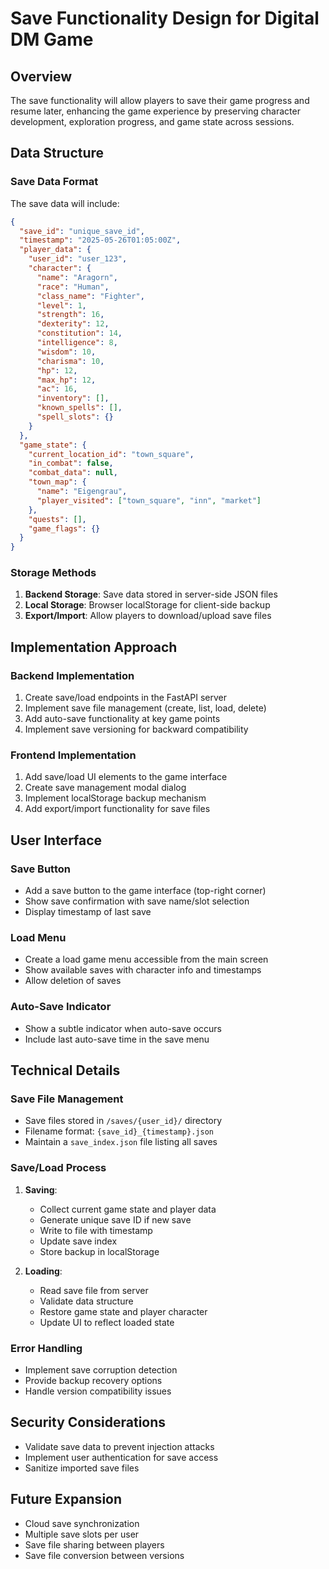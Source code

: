# Save Functionality Design for Digital DM Game

## Overview
The save functionality will allow players to save their game progress and resume later, enhancing the game experience by preserving character development, exploration progress, and game state across sessions.

## Data Structure

### Save Data Format
The save data will include:

```json
{
  "save_id": "unique_save_id",
  "timestamp": "2025-05-26T01:05:00Z",
  "player_data": {
    "user_id": "user_123",
    "character": {
      "name": "Aragorn",
      "race": "Human",
      "class_name": "Fighter",
      "level": 1,
      "strength": 16,
      "dexterity": 12,
      "constitution": 14,
      "intelligence": 8,
      "wisdom": 10,
      "charisma": 10,
      "hp": 12,
      "max_hp": 12,
      "ac": 16,
      "inventory": [],
      "known_spells": [],
      "spell_slots": {}
    }
  },
  "game_state": {
    "current_location_id": "town_square",
    "in_combat": false,
    "combat_data": null,
    "town_map": {
      "name": "Eigengrau",
      "player_visited": ["town_square", "inn", "market"]
    },
    "quests": [],
    "game_flags": {}
  }
}
```

### Storage Methods
1. **Backend Storage**: Save data stored in server-side JSON files
2. **Local Storage**: Browser localStorage for client-side backup
3. **Export/Import**: Allow players to download/upload save files

## Implementation Approach

### Backend Implementation
1. Create save/load endpoints in the FastAPI server
2. Implement save file management (create, list, load, delete)
3. Add auto-save functionality at key game points
4. Implement save versioning for backward compatibility

### Frontend Implementation
1. Add save/load UI elements to the game interface
2. Create save management modal dialog
3. Implement localStorage backup mechanism
4. Add export/import functionality for save files

## User Interface

### Save Button
- Add a save button to the game interface (top-right corner)
- Show save confirmation with save name/slot selection
- Display timestamp of last save

### Load Menu
- Create a load game menu accessible from the main screen
- Show available saves with character info and timestamps
- Allow deletion of saves

### Auto-Save Indicator
- Show a subtle indicator when auto-save occurs
- Include last auto-save time in the save menu

## Technical Details

### Save File Management
- Save files stored in `/saves/{user_id}/` directory
- Filename format: `{save_id}_{timestamp}.json`
- Maintain a `save_index.json` file listing all saves

### Save/Load Process
1. **Saving**:
   - Collect current game state and player data
   - Generate unique save ID if new save
   - Write to file with timestamp
   - Update save index
   - Store backup in localStorage

2. **Loading**:
   - Read save file from server
   - Validate data structure
   - Restore game state and player character
   - Update UI to reflect loaded state

### Error Handling
- Implement save corruption detection
- Provide backup recovery options
- Handle version compatibility issues

## Security Considerations
- Validate save data to prevent injection attacks
- Implement user authentication for save access
- Sanitize imported save files

## Future Expansion
- Cloud save synchronization
- Multiple save slots per user
- Save file sharing between players
- Save file conversion between versions
